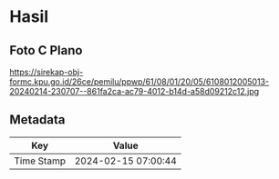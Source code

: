 # Hasil

## Foto C Plano

https://sirekap-obj-formc.kpu.go.id/26ce/pemilu/ppwp/61/08/01/20/05/6108012005013-20240214-230707--861fa2ca-ac79-4012-b14d-a58d09212c12.jpg


## Metadata

| Key        | Value               |
| ---------- | ------------------- |
| Time Stamp | 2024-02-15 07:00:44 |



